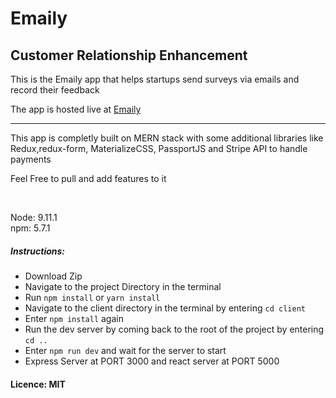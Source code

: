 <h1> Emaily </h1>
<h2>Customer Relationship Enhancement </h2>
<p>This is the Emaily app that helps startups send surveys via emails and record their feedback</p>
The app is hosted live at <a href="https://hidden-dawn-41297.herokuapp.com/"/>Emaily</a>
<hr>
<p>This app is completly built on MERN stack with some additional libraries like Redux,redux-form, MaterializeCSS, PassportJS and Stripe API to handle payments </p>
<p>Feel Free to pull and add features to it</p>

<br>
<p>Node: 9.11.1
<br>
   npm: 5.7.1
</p>
<h5>Instructions: </h6>
<ul>
  <li>Download Zip</li>
  <li>Navigate to the project Directory in the terminal</li>
  <li>Run <code>npm install</code> or <code>yarn install</code></li>
  <li>Navigate to the client directory in the terminal by entering <code>cd client</code></li>
  <li>Enter <code>npm install</code> again</li>
  <li>Run the dev server by coming back to the root of the project by entering <code>cd ..</code></li>
  <li>Enter <code>npm run dev</code> and wait for the server to start</li>
  <li>Express Server at PORT 3000 and react server at PORT 5000</li>
 </ul>
<h4>Licence: MIT</h4>
